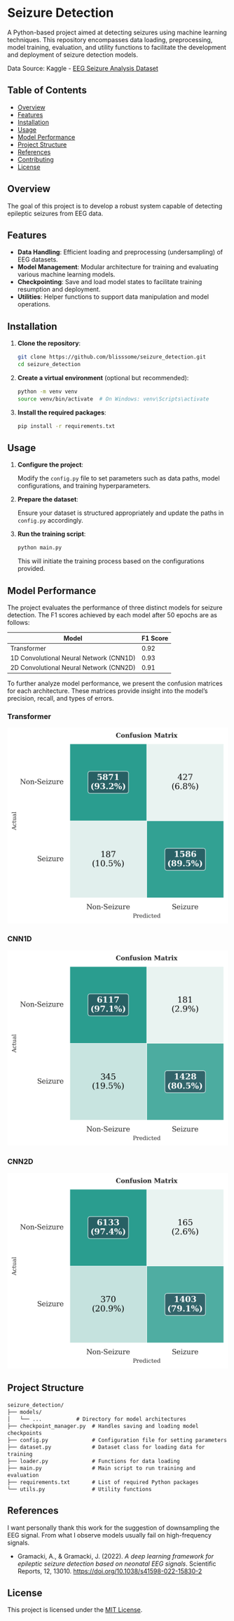 # Seizure Detection

A Python-based project aimed at detecting seizures using machine learning techniques. This repository encompasses data loading, preprocessing, model training, evaluation, and utility functions to facilitate the development and deployment of seizure detection models.

Data Source: Kaggle - [EEG Seizure Analysis Dataset](https://www.kaggle.com/datasets/adibadea/chbmitseizuredataset/data) 

## Table of Contents

- [Overview](#overview)
- [Features](#features)
- [Installation](#installation)
- [Usage](#usage)
- [Model Performance](#model-performance)
- [Project Structure](#project-structure)
- [References](#references)
- [Contributing](#contributing)
- [License](#license)

## Overview

The goal of this project is to develop a robust system capable of detecting epileptic seizures from EEG data.

## Features

- **Data Handling**: Efficient loading and preprocessing (undersampling) of EEG datasets.
- **Model Management**: Modular architecture for training and evaluating various machine learning models.
- **Checkpointing**: Save and load model states to facilitate training resumption and deployment.
- **Utilities**: Helper functions to support data manipulation and model operations.

## Installation

1. **Clone the repository**:

   ```bash
   git clone https://github.com/blisssome/seizure_detection.git
   cd seizure_detection
   ```

2. **Create a virtual environment** (optional but recommended):

   ```bash
   python -m venv venv
   source venv/bin/activate  # On Windows: venv\Scripts\activate
   ```

3. **Install the required packages**:

   ```bash
   pip install -r requirements.txt
   ```

## Usage

1. **Configure the project**:

   Modify the `config.py` file to set parameters such as data paths, model configurations, and training hyperparameters.

2. **Prepare the dataset**:

   Ensure your dataset is structured appropriately and update the paths in `config.py` accordingly.

3. **Run the training script**:

   ```bash
   python main.py
   ```

   This will initiate the training process based on the configurations provided.

## Model Performance 

The project evaluates the performance of three distinct models for seizure detection. The F1 scores achieved by each model after 50 epochs are as follows:

| Model                          | F1 Score |
|-------------------------------|----------|
| Transformer                   | 0.92     |
| 1D Convolutional Neural Network (CNN1D) | 0.93     |
| 2D Convolutional Neural Network (CNN2D) | 0.91     |

To further analyze model performance, we present the confusion matrices for each architecture. These matrices provide insight into the model’s precision, recall, and types of errors.

### Transformer

![Transformer Confusion Matrix](report/transformer_confusion_matrix.png)

### CNN1D

![CNN1D Confusion Matrix](report/cnn1d_confusion_matrix.png)

### CNN2D

![CNN2D Confusion Matrix](report/cnn2d_confusion_matrix.png)

## Project Structure

```
seizure_detection/
├── models/
│   └── ...           # Directory for model architectures
├── checkpoint_manager.py  # Handles saving and loading model checkpoints
├── config.py              # Configuration file for setting parameters
├── dataset.py             # Dataset class for loading data for training
├── loader.py              # Functions for data loading
├── main.py                # Main script to run training and evaluation
├── requirements.txt       # List of required Python packages
└── utils.py               # Utility functions
```
## References
I want personally thank this work for the suggestion of downsampling the EEG signal. From what I observe models usually fail on high-frequency signals. 

- Gramacki, A., & Gramacki, J. (2022). *A deep learning framework for epileptic seizure detection based on neonatal EEG signals*. Scientific Reports, 12, 13010. https://doi.org/10.1038/s41598-022-15830-2
## License

This project is licensed under the [MIT License](LICENSE).
